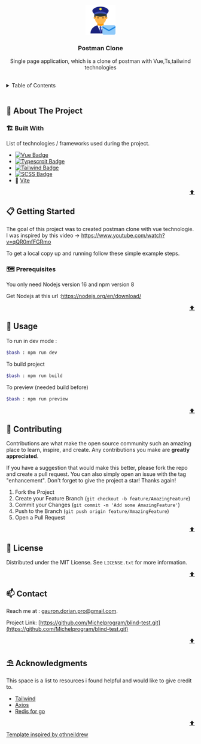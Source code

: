 <div id="top"></div>



<!-- PROJECT LOGO -->
<br />
<div align="center">
    <img src="public/postman.png" alt="Logo" width="80" height="80">

  <h3 align="center">Postman Clone</h3>

  <p align="center">Single page application, which is a clone of postman with Vue,Ts,tailwind technologies</p>
</div>

 <br />  

<!-- TABLE OF CONTENTS -->
<details>
  <summary>Table of Contents</summary>
  <ol>
    <li>
      <a href="#about-the-project">🧭 About The Project</a>
      <ul>
        <li><a href="#built-with">🏗️ Built With</a></li>
      </ul>
    </li>
    <li>
      <a href="#getting-started">📋 Getting Started</a>
      <ul>
        <li><a href="#prerequisites">🗺️ Prerequisites</a></li>
        <li><a href="#installation">⚙️ Installation</a></li>
      </ul>
    </li>
    <li><a href="#usage">💾 Usage</a></li>
    <li><a href="#contributing">🔗 Contributing</a></li>
    <li><a href="#license">📰 License</a></li>
    <li><a href="#contact">📫 Contact</a></li>
    <li><a href="#acknowledgments">⛱️ Acknowledgments</a></li>
  </ol>
</details>

<br>



<!-- ABOUT THE PROJECT -->
## 🧭 About The Project

### 🏗️ Built With

List of technologies / frameworks used during the project.

* [![Vue Badge](https://img.shields.io/badge/Vue.js-35495E?style=for-the-badge&logo=vue.js&logoColor=4FC08D)](https://vuejs.org/)
* [![Typescrpit Badge](https://img.shields.io/badge/TypeScript-007ACC?style=for-the-badge&logo=typescript&logoColor=white)](https://www.typescriptlang.org/)
* [![Tailwind Badge](https://img.shields.io/badge/Tailwind_CSS-38B2AC?style=for-the-badge&logo=tailwind-css&logoColor=white)](https://tailwindcss.com/)
* [![SCSS Badge](https://img.shields.io/badge/Sass-CC6699?style=for-the-badge&logo=sass&logoColor=white)](https://sass-lang.com/)
* 🏃 [Vite](https://vitejs.dev/)
  

<p align="right"><a href="#top">⬆️</a></p>




<!-- GETTING STARTED -->
## 📋 Getting Started

The goal of this project was to created postman clone with vue technologie. </br>
I was inspired by this video -> https://www.youtube.com/watch?v=qQR0mfFGRmo

To get a local copy up and running follow these simple example steps.

### 🗺️ Prerequisites

You only need Nodejs version 16 and npm version 8

Get Nodejs at this url :https://nodejs.org/en/download/

<p align="right"><a href="#top">⬆️</a></p>


<!-- USAGE EXAMPLES -->
## 💾 Usage

To run in dev mode :

```bash
$bash : npm run dev
```

To build project

```bash
$bash : npm run build
```

To preview (needed build before)

```bash
$bash : npm run preview
```

<p align="right"><a href="#top">⬆️</a></p>




<!-- CONTRIBUTING -->
## 🔗 Contributing

Contributions are what make the open source community such an amazing place to learn, inspire, and create. Any contributions you make are **greatly appreciated**.

If you have a suggestion that would make this better, please fork the repo and create a pull request. You can also simply open an issue with the tag "enhancement".
Don't forget to give the project a star! Thanks again!

1. Fork the Project
2. Create your Feature Branch (`git checkout -b feature/AmazingFeature`)
3. Commit your Changes (`git commit -m 'Add some AmazingFeature'`)
4. Push to the Branch (`git push origin feature/AmazingFeature`)
5. Open a Pull Request

<p align="right"><a href="#top">⬆️</a></p>




<!-- LICENSE -->
## 📰 License

Distributed under the MIT License. See `LICENSE.txt` for more information.

<p align="right"><a href="#top">⬆️</a></p>




<!-- CONTACT -->
## 📫 Contact

Reach me at : gauron.dorian.pro@gmail.com.

Project Link: [https://github.com/Michelprogram/blind-test.git](https://github.com/Michelprogram/blind-test.git)

<p align="right"><a href="#top">⬆️</a></p>




<!-- ACKNOWLEDGMENTS -->
## ⛱️ Acknowledgments

This space is a list to resources i found helpful and would like to give credit to.

* [Tailwind ](https://tailwindcss.com/)
* [Axios](https://axios-http.com/fr/docs/intro)
* [Redis for go](https://redis.uptrace.dev/)

<p align="right"><a href="#top">⬆️</a></p>

<a href="https://github.com/othneildrew/Best-README-Template">Template inspired by othneildrew</a>